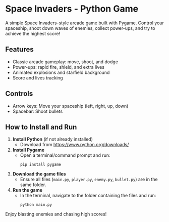 # Space Invaders - Python Game

A simple Space Invaders-style arcade game built with Pygame. Control your spaceship, shoot down waves of enemies, collect power-ups, and try to achieve the highest score!

## Features
- Classic arcade gameplay: move, shoot, and dodge
- Power-ups: rapid fire, shield, and extra lives
- Animated explosions and starfield background
- Score and lives tracking

## Controls
- Arrow keys: Move your spaceship (left, right, up, down)
- Spacebar: Shoot bullets

## How to Install and Run

1. **Install Python** (if not already installed)
   - Download from https://www.python.org/downloads/
2. **Install Pygame**
   - Open a terminal/command prompt and run:
     ```
     pip install pygame
     ```
3. **Download the game files**
   - Ensure all files (`main.py`, `player.py`, `enemy.py`, `bullet.py`) are in the same folder.
4. **Run the game**
   - In the terminal, navigate to the folder containing the files and run:
     ```
     python main.py
     ```

Enjoy blasting enemies and chasing high scores!
